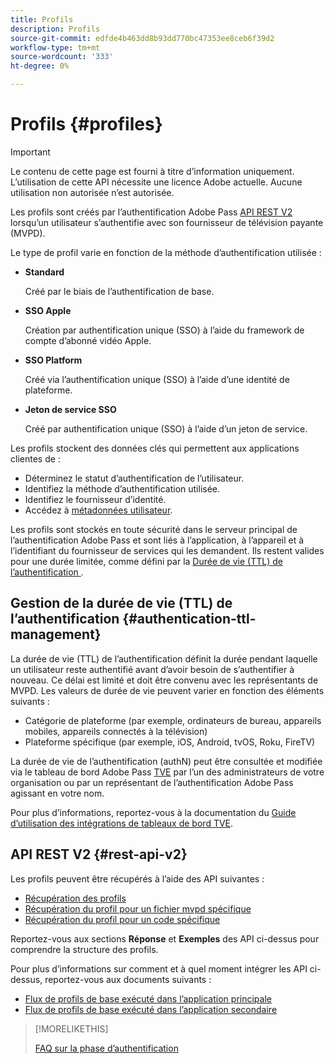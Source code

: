 ```yaml
---
title: Profils
description: Profils
source-git-commit: edfde4b463dd8b93dd770bc47353ee8ceb6f39d2
workflow-type: tm+mt
source-wordcount: '333'
ht-degree: 0%

---
```


# Profils {#profiles}

>[!IMPORTANT]
>
> Le contenu de cette page est fourni à titre d’information uniquement. L’utilisation de cette API nécessite une licence Adobe actuelle. Aucune utilisation non autorisée n’est autorisée.

Les profils sont créés par l’authentification Adobe Pass [API REST V2](/help/authentication/integration-guide-programmers/rest-apis/rest-api-v2/rest-api-v2-overview.md) lorsqu’un utilisateur s’authentifie avec son fournisseur de télévision payante (MVPD).

Le type de profil varie en fonction de la méthode d’authentification utilisée :

* **Standard**

  Créé par le biais de l’authentification de base.

* **SSO Apple**

  Création par authentification unique (SSO) à l’aide du framework de compte d’abonné vidéo Apple.

* **SSO Platform**

  Créé via l’authentification unique (SSO) à l’aide d’une identité de plateforme.

* **Jeton de service SSO**

  Créé par authentification unique (SSO) à l’aide d’un jeton de service.

Les profils stockent des données clés qui permettent aux applications clientes de :

* Déterminez le statut d’authentification de l’utilisateur.
* Identifiez la méthode d’authentification utilisée.
* Identifiez le fournisseur d’identité.
* Accédez à [métadonnées utilisateur](/help/authentication/integration-guide-programmers/features-standard/entitlements/user-metadata.md).

Les profils sont stockés en toute sécurité dans le serveur principal de l’authentification Adobe Pass et sont liés à l’application, à l’appareil et à l’identifiant du fournisseur de services qui les demandent. Ils restent valides pour une durée limitée, comme défini par la [ Durée de vie (TTL) de l’authentification ](#authentication-ttl-management).

## Gestion de la durée de vie (TTL) de l’authentification {#authentication-ttl-management}

La durée de vie (TTL) de l’authentification définit la durée pendant laquelle un utilisateur reste authentifié avant d’avoir besoin de s’authentifier à nouveau. Ce délai est limité et doit être convenu avec les représentants de MVPD. Les valeurs de durée de vie peuvent varier en fonction des éléments suivants :

* Catégorie de plateforme (par exemple, ordinateurs de bureau, appareils mobiles, appareils connectés à la télévision)
* Plateforme spécifique (par exemple, iOS, Android, tvOS, Roku, FireTV)

La durée de vie de l’authentification (authN) peut être consultée et modifiée via le tableau de bord Adobe Pass [TVE](/help/authentication/integration-guide-programmers/rest-apis/rest-api-v2/rest-api-v2-glossary.md#tve-dashboard) par l’un des administrateurs de votre organisation ou par un représentant de l’authentification Adobe Pass agissant en votre nom.

Pour plus d’informations, reportez-vous à la documentation du [Guide d’utilisation des intégrations de tableaux de bord TVE](/help/authentication/user-guide-tve-dashboard/tve-dashboard-integrations.md#most-used-flows).

## API REST V2 {#rest-api-v2}

Les profils peuvent être récupérés à l’aide des API suivantes :

* [Récupération des profils](/help/authentication/integration-guide-programmers/rest-apis/rest-api-v2/apis/profiles-apis/rest-api-v2-profiles-apis-retrieve-profiles.md)
* [Récupération du profil pour un fichier mvpd spécifique](/help/authentication/integration-guide-programmers/rest-apis/rest-api-v2/apis/profiles-apis/rest-api-v2-profiles-apis-retrieve-profile-for-specific-mvpd.md)
* [Récupération du profil pour un code spécifique](/help/authentication/integration-guide-programmers/rest-apis/rest-api-v2/apis/profiles-apis/rest-api-v2-profiles-apis-retrieve-profile-for-specific-code.md)

Reportez-vous aux sections **Réponse** et **Exemples** des API ci-dessus pour comprendre la structure des profils.

Pour plus d’informations sur comment et à quel moment intégrer les API ci-dessus, reportez-vous aux documents suivants :

* [Flux de profils de base exécuté dans l’application principale](/help/authentication/integration-guide-programmers/rest-apis/rest-api-v2/flows/basic-access-flows/rest-api-v2-basic-profiles-primary-application-flow.md)
* [Flux de profils de base exécuté dans l’application secondaire](/help/authentication/integration-guide-programmers/rest-apis/rest-api-v2/flows/basic-access-flows/rest-api-v2-basic-profiles-secondary-application-flow.md)

>[!MORELIKETHIS]
>
> [FAQ sur la phase d’authentification](/help/authentication/integration-guide-programmers/rest-apis/rest-api-v2/rest-api-v2-faqs.md#authentication-phase-faqs-general)
